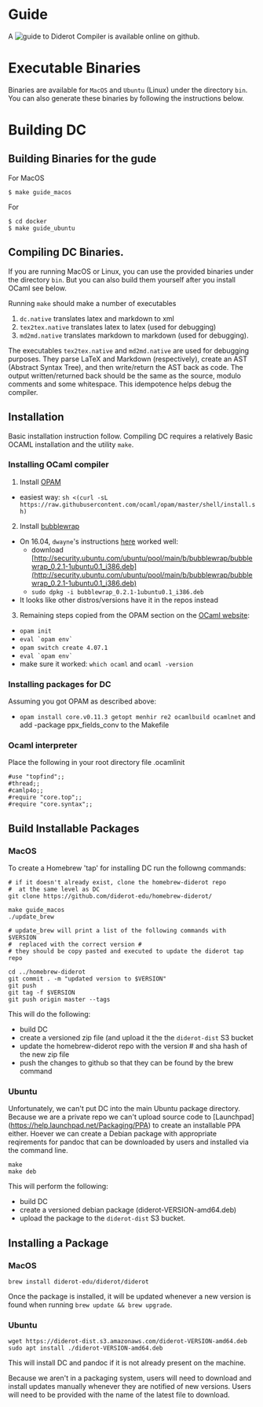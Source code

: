 # Guide
A ![guide to Diderot Compiler](https://github.com/diderot-edu/guide)
is available online on github.


# Executable Binaries

Binaries are available for `MacOS` and `Ubuntu` (Linux) under the directory `bin`.  You can also generate these binaries by following the instructions below.

# Building DC

## Building Binaries for the gude

For MacOS

```
$ make guide_macos
```

For 

```
$ cd docker
$ make guide_ubuntu
```



## Compiling DC Binaries.

If you are running MacOS or Linux, you can use the provided binaries under the directory `bin`. But you can also build them yourself after you install OCaml see below.

Running  `make` should make a number of executables

1. `dc.native` translates latex and markdown to xml
2. `tex2tex.native` translates latex to latex (used for debugging)
4. `md2md.native` translates markdown to markdown (used for debugging).


The executables `tex2tex.native` and `md2md.native` are used for debugging purposes.  They parse LaTeX and Markdown (respectively), create an AST (Abstract Syntax Tree), and then write/return the AST back as code.  The output written/returned back should be the same as the source, modulo comments and some whitespace.  This idempotence helps debug the compiler.


## Installation

Basic installation instruction follow.  Compiling DC requires a relatively Basic OCAML installation and the utility `make`.

### Installing OCaml compiler
1. Install [OPAM](https://opam.ocaml.org/doc/Install.html)
  - easiest way: `sh <(curl -sL https://raw.githubusercontent.com/ocaml/opam/master/shell/install.sh)`
2. Install [bubblewrap](https://github.com/projectatomic/bubblewrap)
  - On 16.04, `dwayne`'s instructions [here](https://github.com/ocaml/opam/issues/3424) worked well:
    - download [http://security.ubuntu.com/ubuntu/pool/main/b/bubblewrap/bubblewrap_0.2.1-1ubuntu0.1_i386.deb](http://security.ubuntu.com/ubuntu/pool/main/b/bubblewrap/bubblewrap_0.2.1-1ubuntu0.1_i386.deb)
    - `sudo dpkg -i bubblewrap_0.2.1-1ubuntu0.1_i386.deb`
  - It looks like other distros/versions have it in the repos instead
3. Remaining steps copied from the OPAM section on the [OCaml website](https://ocaml.org/docs/install.html):
  - `opam init`
  - ``eval `opam env` ``
  - `opam switch create 4.07.1`
  - ``eval `opam env` ``
  - make sure it worked: `which ocaml` and `ocaml -version`

### Installing packages for DC
Assuming you got OPAM as described above:
- `opam install core.v0.11.3 getopt menhir re2 ocamlbuild ocamlnet`
and add  -package ppx_fields_conv
to the Makefile

### Ocaml interpreter
Place the following in your root directory file .ocamlinit

```
#use "topfind";;
#thread;;
#camlp4o;;
#require "core.top";;
#require "core.syntax";;
```

## Build Installable Packages
### MacOS
To create a Homebrew 'tap' for installing DC run the followng commands:
```
# if it doesn't already exist, clone the homebrew-diderot repo
#  at the same level as DC
git clone https://github.com/diderot-edu/homebrew-diderot/

make guide_macos
./update_brew

# update_brew will print a list of the following commands with $VERSION
#  replaced with the correct version #
# they should be copy pasted and executed to update the diderot tap repo

cd ../homebrew-diderot
git commit . -m "updated version to $VERSION"
git push
git tag -f $VERSION
git push origin master --tags
```

This will do the following:
* build DC
* create a versioned zip file (and upload it the the `diderot-dist` S3 bucket
* update the homebrew-diderot repo with the version # and sha hash of the new zip file
* push the changes to github so that they can be found by the brew command

### Ubuntu
Unfortunately, we can't put DC into the main Ubuntu package directory. Because we are a private repo we can't upload source code to [Launchpad\](https://help.launchpad.net/Packaging/PPA) to create an installable PPA either. Hoever we can create a Debian package with appropriate reqirements for pandoc that can be downloaded by users and installed via the command line.
```
make
make deb
```

This will perform the following:
* build DC
* create a versioned debian package (diderot-VERSION-amd64.deb)
* upload the package to the `diderot-dist` S3 bucket.

## Installing a Package
### MacOS

```
brew install diderot-edu/diderot/diderot
```

Once the package is installed, it will be updated whenever a new version is found when running `brew update && brew upgrade`.


### Ubuntu
```
wget https://diderot-dist.s3.amazonaws.com/diderot-VERSION-amd64.deb
sudo apt install ./diderot-VERSION-amd64.deb
```

This will install DC and pandoc if it is not already present on the machine.

Because we aren't in a packaging system, users will need to download and install updates manually whenever they are notified of new versions. Users will need to be provided with the name of the latest file to download.
